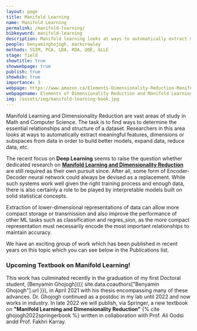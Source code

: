 ```yaml
---
layout: page
title: Manifold Learning
name: Manifold Learning
permalink: /manifold-learning/
bibkeyword: manifold-learning
description: Manifold learning looks at ways to automatically extract meaningful features, dimensions or subspaces from data in order to build better models, expand data, reduce data, etc.
people: benyaminghojogh, markcrowley
methods: SSIM, PCA, LDA, RDA, QQE, GLLE
stage: field
showtitle: true
showwebpage: true
publish: true
showbib: true
importance: 3
webpage: https://www.amazon.ca/Elements-Dimensionality-Reduction-Manifold-Learning/dp/3031106016/ref=sr_1_1?keywords=9783031106019&linkCode=qs&qid=1659572815&returnFromLogin=1&s=books&sr=1-1
webpagename: Elements of Dimensionality Reduction and Manifold Learning (Amazon)
img: /assets/img/manifold-learning-book.jpg
---
```


Manifold Learning and Dimensionality Reduction are vast areas of study in Math and Computer Science. The task is to find ways to determine the essential relationships and structure of a dataset. Researchers in this area looks at ways to automatically extract meaningful features, dimensions or subspaces from data in order to build better models, expand data, reduce data, etc.


The recent focus on **Deep Learning** seems to raise the question whether
dedicated research on **[Manifold Learning and Dimensionality Reduction](manifold-learning.md)** are still required as their own pursuit since. After all, some form of Encoder-Decoder neural network could always be devised as a replacement.
While such systems work well given the right training process and enough data, there is also certainly a role to
be played by interpretable models built on solid statistical concepts. 

Extraction of lower-dimensional representations of data can allow more compact storage or transmission and
also improve the performance of other ML tasks such as classification and regres_sion, as the more compact representation
must necessarily encode the most important relationships to maintain accuracy. 

We have an exciting group of work which has been published in recent years on this topic which you can see below in the Publications list.

### Upcoming Textbook on Manifold Learning!

This work has culiminated recently in the graduation of my first Doctoral student, [Benyamin Ghojogh]({{ site.data.coauthors["Benyamin Ghojogh"].url }}), in April 2021 with his thesis encompassing many of these advances.
Dr. Ghojogh continued as a postdoc in my lab until 2022 and now works in industry. In late 2022 we will publish, via Springer, a new textbook on **"Manifold Learning and Dimensionality Reduction"** {% cite ghojogh2022springerbook %} written in collaboration with Prof. Ali Godsi andd Prof. Fakhri Karray.

